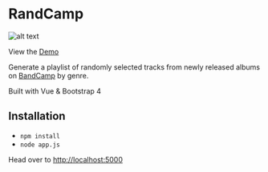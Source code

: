 # RandCamp
![alt text](https://i.imgur.com/NCBBUhC.png)

View the [Demo](https://notchris.net:5000/)

Generate a playlist of randomly selected tracks from newly released albums on [BandCamp](https://bandcamp.com/) by genre.

Built with Vue & Bootstrap 4

## Installation

* `npm install`
* `node app.js`

Head over to [http://localhost:5000](http://localhost:5000)
